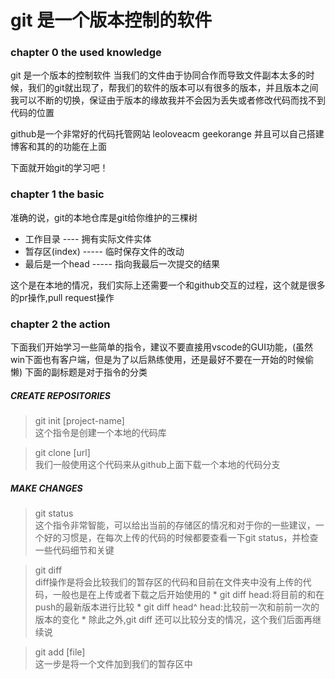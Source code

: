 # git 是一个版本控制的软件

### chapter 0 the used knowledge
git 是一个版本的控制软件
当我们的文件由于协同合作而导致文件副本太多的时候，我们的git就出现了，帮我们的软件的版本可以有很多的版本，并且版本之间我可以不断的切换，保证由于版本的缘故我并不会因为丢失或者修改代码而找不到代码的位置

github是一个非常好的代码托管网站
leoloveacm geekorange
并且可以自己搭建博客和其的的功能在上面

下面就开始git的学习吧！

### chapter 1 the basic

准确的说，git的本地仓库是git给你维护的三棵树
 * 工作目录 ---- 拥有实际文件实体
 * 暂存区(index) ----- 临时保存文件的改动
 * 最后是一个head ----- 指向我最后一次提交的结果

这个是在本地的情况，我们实际上还需要一个和github交互的过程，这个就是很多的pr操作,pull request操作

### chapter 2 the action
下面我们开始学习一些简单的指令，建议不要直接用vscode的GUI功能，(虽然win下面也有客户端，但是为了以后熟练使用，还是最好不要在一开始的时候偷懒)
下面的副标题是对于指令的分类

##### CREATE REPOSITORIES
> git init [project-name]<br>
这个指令是创建一个本地的代码库

> git clone [url]<br>
我们一般使用这个代码来从github上面下载一个本地的代码分支


##### MAKE CHANGES
> git status<br>
这个指令非常智能，可以给出当前的存储区的情况和对于你的一些建议，一个好的习惯是，在每次上传的代码的时候都要查看一下git status，并检查一些代码细节和关键

> git diff<br>
diff操作是将会比较我们的暂存区的代码和目前在文件夹中没有上传的代码，一般也是在上传或者下载之后开始使用的
    * git diff head:将目前的和在push的最新版本进行比较
    * git diff head^ head:比较前一次和前前一次的版本的变化
    * 除此之外,git diff 还可以比较分支的情况，这个我们后面再继续说

> git add [file]<br>
这一步是将一个文件加到我们的暂存区中
